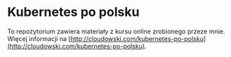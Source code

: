 # Kubernetes po polsku
To repozytorium zawiera materiały z kursu online zrobionego przeze mnie. Więcej
informacji na
[http://cloudowski.com/kubernetes-po-polsku](http://cloudowski.com/kubernetes-po-polsku).
